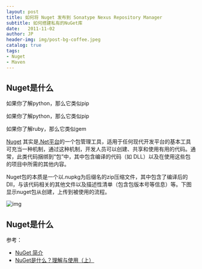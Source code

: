 ```yaml
---
layout: post
title: 如何将 Nuget 发布到 Sonatype Nexus Repository Manager 
subtitle: 如何搭建私有的NuGet库
date:   2011-11-02
author: JP
header-img: img/post-bg-coffee.jpeg
catalog: true
tags:
- Nuget
- Maven
---
```


## Nuget是什么

如果你了解python，那么它类似pip

如果你了解python，那么它类似pip

如果你了解ruby，那么它类似gem

[Nuget](https://docs.microsoft.com/zh-cn/nuget/what-is-nuget) 其实是[.Net平台](https://dotnet.microsoft.com/)的一个包管理工具，适用于任何现代开发平台的基本工具可充当一种机制，通过这种机制，开发人员可以创建、共享和使用有用的代码。通常，此类代码捆绑到“包”中，其中包含编译的代码（如 DLL）以及在使用这些包的项目中所需的其他内容。

Nuget包的本质是一个以.nupkg为后缀名的zip压缩文件，其中包含了编译后的Dll，与该代码相关的其他文件以及描述性清单（包含包版本号等信息）等。下图显示nuget包从创建，上传到被使用的流程。

![img](https://docs.microsoft.com/zh-cn/nuget/media/nuget-roles.png)

## Nuget是什么






参考：

- [NuGet 简介](https://docs.microsoft.com/zh-cn/nuget/what-is-nuget)
- [NuGet是什么？理解与使用（上）](https://zhuanlan.zhihu.com/p/36207092)